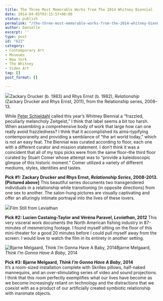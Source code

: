 ```yaml
---
title: The Three Most Memorable Works from The 2014 Whitney Biennial
date: 2014-04-05T03:15:57+00:00
status: publish
permalink: "/the-three-most-memorable-works-from-the-2014-whitney-biennial"
author: Danielle
excerpt: ''
type: post
id: "622"
category:
- Contemporary Art
- Museums
- New York
- The Whitney
- Video Art
tag: []
post_format: []

---
```

  
![](https://farm6.staticflickr.com/5485/14241647464_25cc796ffe_z.jpg)Zackary Drucker (b. 1983) and Rhys Ernst (b. 1982), _Relationship_ (Zackary Drucker and Rhys Ernst, 2011), from the Relationship series, 2008–13.

While [Peter Schjeldahl](http://www.newyorker.com/arts/critics/artworld/2014/03/17/140317craw_artworld_schjeldahl) called this year’s Whitney Biennial a “frazzled, peculiarly melancholy Zeitgeist,” I think that label seems a bit too harsh. When assembling a comprehensive body of work that large how can one really avoid frazzledness? I think that it accomplished its aims–typifying contemporaneity and providing a semblance of “the art world today,” which is not an easy feat. The Biennial was curated according to floor, each one with a different curator and mission statement. I don’t think it was a coincident that all of my tops picks were from the same floor–the third floor curated by Stuart Comer whose attempt was to “provide a kaleidoscopic glimpse of this historic moment.” Comer utilized a variety of different mediums, styles, identities and tastes.

**Pick #1: Zackary Drucker and Rhys Ernst, _Relationship Series_, 2008-2013. \[Pictured above\]** This beautiful series documents two transgendered individuals in a relationship while transitioning (in opposite directions) from one sex to another. The salon-hung pictures are visually captivating and offer an alluringly intimate portrayal into the lives of these lovers.

![](https://farm3.staticflickr.com/2922/14262129623_0de890ccef_z.jpg)Film Still from Leviathan

**Pick #2: Lucien Castaing-Taylor and Véréna Paravel, _Leviathan_, 2012** This very visceral work documents the North American fishing industry in 87-minutes of mesmerizing footage. I found myself sitting on the floor of this mini-theater for a good 20 minutes before I could pull myself away from the screen. I would love to watch the film in its entirety in another setting.

![](https://farm3.staticflickr.com/2899/14218889836_53e0a00b40_z.jpg "Bjarne Melgaard, Think I’m Gonna Have A Baby, 2014")Bjarne Melgaard, _Think I’m Gonna Have A Baby_, 2014

**Pick #3: Bjarne Melgaard, _Think I’m Gonna Have A Baby_, 2014**  
It’s a room-sized installation complete with Skrillex pillows, half-naked mannequins, and an over-stimulating series of video and sound projections. I think that this room perfectly exemplifies what our lives have become as we become increasingly reliant on technology and the distractions that we coexist with as a product of our artificially created symbiotic relationship with inanimate objects.